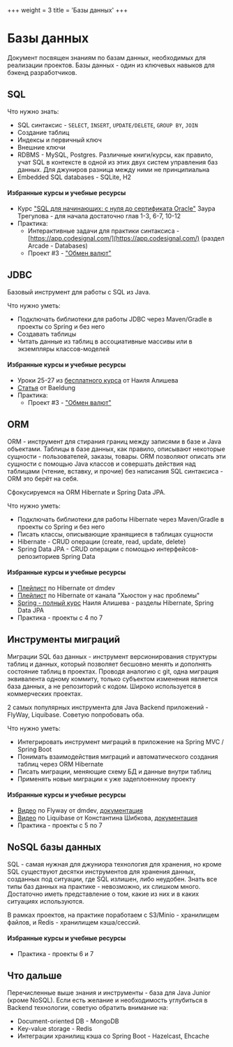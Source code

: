 +++
weight = 3
title = 'Базы данных'
+++

# Базы данных

Документ посвящен знаниям по базам данных, необходимых для реализации проектов. Базы данных - один из ключевых навыков для бэкенд разработчиков.

## SQL

Что нужно знать:
- SQL синтаксис - `SELECT`, `INSERT`, `UPDATE/DELETE`, `GROUP BY`, `JOIN`
- Создание таблиц
- Индексы и первичный ключ
- Внешние ключи
- RDBMS - MySQL, Postgres. Различные книги/курсы, как правило, учат SQL в контексте в одной из этих двух систем управления баз данных. Для джуниров разница между ними не принципиальна
- Embedded SQL databases - SQLite, H2

#### Избранные курсы и учебные ресурсы

- Курс ["SQL для начинающих: с нуля до сертификата Oracle"](https://stepik.org/course/115617) Заура Трегулова - для начала достаточно глав 1-3, 6-7, 10-12
- Практика:
  - Интерактивные задачи для практики синтаксиса - [https://app.codesignal.com/](https://app.codesignal.com/) (раздел Arcade - Databases)
  - Проект #3 - ["Обмен валют"](../projects/currency-exchange.md)

## JDBC

Базовый инструмент для работы с SQL из Java.

Что нужно уметь:
- Подключать библиотеки для работы JDBC через Maven/Gradle в проекты со Spring и без него
- Создавать таблицы
- Читать данные из таблиц в ассоциативные массивы или в экземпляры классов-моделей

#### Избранные курсы и учебные ресурсы

- Уроки 25-27 из [бесплатного курса](https://www.youtube.com/playlist?list=PLAma_mKffTOR5o0WNHnY0mTjKxnCgSXrZ) от Наиля Алишева
- [Статья](https://www.baeldung.com/java-jdbc) от Baeldung
- Практика:
  - Проект #3 - ["Обмен валют"](../projects/currency-exchange.md)

## ORM

ORM - инструмент для стирания границ между записями в базе и Java объектами. Таблицы в базе данных, как правило, описывают некоторые сущности - пользователей, заказы, товары. ORM позволяют описать эти сущности с помощью Java классов и совершать действия над таблицами (чтение, вставку, и прочие) без написания SQL синтаксиса - ORM это берёт на себя.

Сфокусируемся на ORM Hibernate и Spring Data JPA.

Что нужно уметь:
- Подключать библиотеки для работы Hibernate через Maven/Gradle в проекты со Spring и без него
- Писать классы, описывающие хранящиеся в таблицах сущности
- Hibernate - CRUD операции (create, read, update, delete)
- Spring Data JPA - CRUD операции с помощью интерфейсов-репозиториев Spring Data

#### Избранные курсы и учебные ресурсы

- [Плейлист](https://www.youtube.com/playlist?list=PLnh8EajVFTl7dQ77iqr55gFLcyYjedAlE) по Hibernate от dmdev
- [Плейлист](https://www.youtube.com/playlist?list=PLV_vplloSltGFfLBI-Eun-X849eVxCZvR) по Hibernate от канала "Хьюстон у нас проблемы"
- [Spring - полный курс](https://swiftbook.org/courses/438) Наиля Алишева - разделы Hibernate, Spring Data JPA
- Практика - проекты с 4 по 7

## Инструменты миграций

Миграции SQL баз данных - инструмент версионирования структуры таблиц и данных, который позволяет бесшовно менять и дополнять состояние таблиц в проектах. Проводя аналогию с git, одна миграция эквивалента одному коммиту, только субъектом изменения является база данных, а не репозиторий с кодом. Широко используется в коммерческих проектах.

2 самых популярных инструмента для Java Backend приложений - FlyWay, Liquibase. Советую попробовать оба.

Что нужно уметь:
- Интегрировать инструмент миграций в приложение на Spring MVC / Spring Boot
- Понимать взаимодействия миграций и автоматического создания таблиц через ORM Hibernate
- Писать миграции, меняющие схему БД и данные внутри таблиц
- Применять новые миграции к уже задеплоенному проекту

#### Избранные курсы и учебные ресурсы

- [Видео](https://www.youtube.com/watch?v=5XUjsCL3KaU) по Flyway от dmdev, [документация](https://documentation.red-gate.com/flyway/flyway-cli-and-api/welcome-to-flyway)
- [Видео](https://www.youtube.com/watch?v=prLt2LHbA8o) по Liquibase от Константина Шибкова, [документация](https://docs.liquibase.com/home.html)
- Практика - проекты с 5 по 7 

## NoSQL базы данных

SQL - самая нужная для джуниора технология для хранения, но кроме SQL существуют десятки инструментов для хранения данных, созданных под ситуации, где SQL излишен, либо неудобен. Знать все типы баз данных на практике - невозможно, их слишком много. Достаточно иметь представление о том, какие из них и в каких ситуациях используются.

В рамках проектов, на практике поработаем с S3/Minio - хранилищем файлов, и Redis - хранилищем кэша/сессий. 

#### Избранные курсы и учебные ресурсы

- Практика - проекты 6 и 7

## Что дальше

Перечисленные выше знания и инструменты - база для Java Junior (кроме NoSQL). Если есть желание и необходимость углубиться в Backend технологии, советую обратить внимание на:

- Document-oriented DB - MongoDB
- Key-value storage - Redis
- Интеграции хранилищ кэша со Spring Boot - Hazelcast, Ehcache
